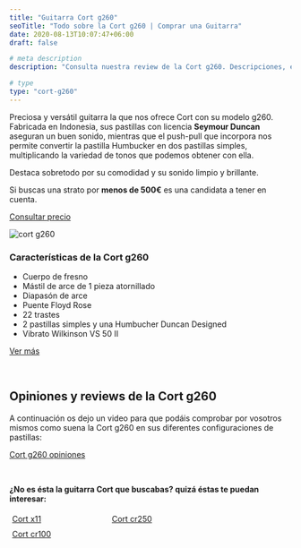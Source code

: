 ```yaml
---
title: "Guitarra Cort g260"
seoTitle: "Todo sobre la Cort g260 | Comprar una Guitarra"
date: 2020-08-13T10:07:47+06:00
draft: false

# meta description
description: "Consulta nuestra review de la Cort g260. Descripciones, especificaciones y opiniones de los modelos más exitosos de Cort"

# type
type: "cort-g260"
---
```


Preciosa y versátil guitarra la que nos ofrece Cort con su modelo g260. Fabricada en Indonesia, sus pastillas con licencia **Seymour Duncan** aseguran un buen sonido, mientras que el push-pull 
que incorpora nos permite convertir la pastilla Humbucker en dos pastillas simples, multiplicando la variedad de tonos que podemos obtener con ella.

Destaca sobretodo por su comodidad y su sonido limpio y brillante.

Si buscas una strato por **menos de 500€** es una candidata a tener en cuenta.

<div>
	<a href="https://www.thomann.de/es/cort_g260_black_egitarre.htm" class="btn" rel="nofollow noopener noreferrer" target="_blank">Consultar precio</a>
</div>


![cort g260](../../images/cort/cort-g260.png)

### Características de la Cort g260

* Cuerpo de fresno
* Mástil de arce de 1 pieza atornillado
* Diapasón de arce
* Puente Floyd Rose
* 22 trastes
* 2 pastillas simples y una Humbucher Duncan Designed
* Vibrato Wilkinson VS 50 II

<div>
	<a href="https://www.thomann.de/es/cort_g260_black_egitarre.htm" class="btn" rel="nofollow noopener noreferrer" target="_blank">Ver más</a>
</div>

&nbsp;

## Opiniones y reviews de la Cort g260

A continuación os dejo un video para que podáis comprobar por vosotros mismos como suena la Cort g260 en sus diferentes configuraciones
de pastillas:

<a href="https://www.youtu.be/qVkiemGHAbA" class="lazy-youtube-embed">Cort g260 opiniones</a>

&nbsp;

**¿No es ésta la guitarra Cort que buscabas? quizá éstas te puedan interesar:**

<div class="row">
      <div class="column" style="float: left; width: 33.33%; padding: 5px;">
        <a href="/guitarras-cort/x11/">
          <figcaption>Cort x11</figcaption>
        </a>
      </div>
      <div class="column" style="float: left; width: 33.33%; padding: 5px;">
        <a href="/guitarras-cort/cr250/">
          <figcaption>Cort cr250</figcaption>
        </a>
      </div>
      <div class="column" style="float: left; width: 33.33%; padding: 5px;">
        <a href="/guitarras-cort/cr100/">
          <figcaption>Cort cr100</figcaption>
        </a>
      </div>
</div>